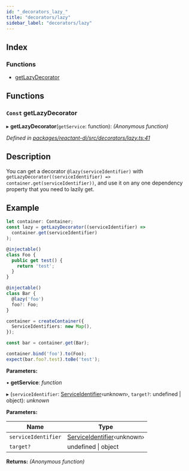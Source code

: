 ```yaml
---
id: "_decorators_lazy_"
title: "decorators/lazy"
sidebar_label: "decorators/lazy"
---
```


## Index

### Functions

* [getLazyDecorator](_decorators_lazy_.md#const-getlazydecorator)

## Functions

### `Const` getLazyDecorator

▸ **getLazyDecorator**(`getService`: function): *(Anonymous function)*

*Defined in [packages/reactant-di/src/decorators/lazy.ts:41](https://github.com/unadlib/reactant/blob/5a9891fd/packages/reactant-di/src/decorators/lazy.ts#L41)*

## Description

You can get a decorator `@lazy(serviceIdentifier)` with `getLazyDecorator((serviceIdentifier) => container.get(serviceIdentifier))`,
and use it on any one dependency property that you need to lazily get.

## Example

```ts
let container: Container;
const lazy = getLazyDecorator((serviceIdentifier) =>
  container.get(serviceIdentifier)
);

@injectable()
class Foo {
  public get test() {
    return 'test';
  }
}

@injectable()
class Bar {
  @lazy('foo')
  foo?: Foo;
}

container = createContainer({
  ServiceIdentifiers: new Map(),
});

const bar = container.get(Bar);

container.bind('foo').to(Foo);
expect(bar.foo?.test).toBe('test');
```

**Parameters:**

▪ **getService**: *function*

▸ (`serviceIdentifier`: [ServiceIdentifier](_interfaces_.md#serviceidentifier)‹unknown›, `target?`: undefined | object): *unknown*

**Parameters:**

Name | Type |
------ | ------ |
`serviceIdentifier` | [ServiceIdentifier](_interfaces_.md#serviceidentifier)‹unknown› |
`target?` | undefined &#124; object |

**Returns:** *(Anonymous function)*
